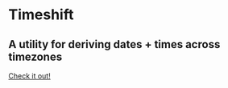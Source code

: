 # Timeshift

## A utility for deriving dates + times across timezones

[Check it out!](http://timeshift.zone)
